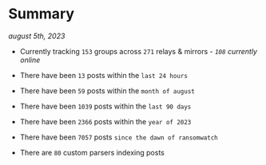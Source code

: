
# Summary
_august 5th, 2023_

- Currently tracking `153` groups across `271` relays & mirrors - _`108` currently online_

- There have been `13` posts within the `last 24 hours`

- There have been `59` posts within the `month of august`

- There have been `1039` posts within the `last 90 days`

- There have been `2366` posts within the `year of 2023`

- There have been `7057` posts `since the dawn of ransomwatch`

- There are `80` custom parsers indexing posts
